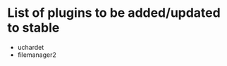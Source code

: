 # List of plugins to be added/updated to stable
<!--
Put the name of the plugin as a list item here, So like
- filemanager2
-->
- uchardet
- filemanager2
